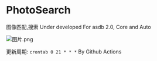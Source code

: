 # PhotoSearch
图像匹配,搜索
Under developed For asdb 2.0, Core and Auto

![图片.png](https://i.loli.net/2021/12/01/qLroIxYgnQsXPcD.png)  

更新周期: `crontab 0 21 * * *` By Github Actions  

